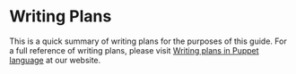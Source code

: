 # Writing Plans

This is a quick summary of writing plans for the purposes of this guide. For a full reference of writing plans, please visit [Writing plans in Puppet language](https://puppet.com/docs/bolt/latest/writing_plans.html) at our website.
